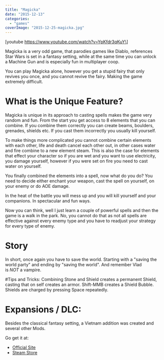 ```yaml
---
title: "Magicka"
date: "2015-12-13"
categories: 
  - "games"
coverImage: "2015-12-25-magicka.jpg"
---
```


\[youtube https://www.youtube.com/watch?v=YpKfdr3qKuY\]

Magicka is a very odd game, that parodies games like Diablo, references Star Wars is set in a fantasy setting, while at the same time you can unlock a Machine Gun and is especially fun in multiplayer coop.

You can play Magicka alone, however you get a stupid fairy that only revives you once, and you cannot revive the fairy. Making the game extremely difficult.

# What is the Unique Feature?

Magicka is unique in its approach to casting spells makes the game very random and fun. From the start you get access to 8 elements that you can combine. If you combine them correctly you can create beams, boulders, grenades, shields etc. If you cast them incorrectly you usually kill yourself.

To make things more complicated you cannot combine certain elements with each other, life and death cancel each other out, in other cases water and fire combine to a new element steam. This is also the case for elements that effect your character so if you are wet and you want to use electricity, you damage yourself, however if you were set on fire you need to cast water on yourself.

You finally combined the elements into a spell, now what do you do? You need to decide either enchant your weapon, cast the spell on yourself, on your enemy or do AOE damage.

In the heat of the battle you will mess up and you will kill yourself and your companions. In spectacular and fun ways.

Now you can think, well I just learn a couple of powerful spells and then the game is a walk in the park. No, you cannot do that as not all spells are effective against every enemy type and you have to readjust your strategy for every type of enemy.

# Story

In short, once again you have to save the world. Starting with a "saving the world party" and ending by "saving the world". And remember Vlad is _NOT_ a vampire.

#Tips and Tricks: Combining Stone and Shield creates a permanent Shield, casting that on self creates an armor. Shift-MMB creates a Shield Bubble. Shields are charged by pressing Space repeatedly.

# Expansions / DLC:

Besides the classical fantasy setting, a Vietnam addition was created and several other Mods.

Go get it at:

- [Official Site](http://www.magickagame.com/ "http://www.magickagame.com/")
- [Steam Store](http://store.steampowered.com/app/42910/ "http://store.steampowered.com/app/42910/")
